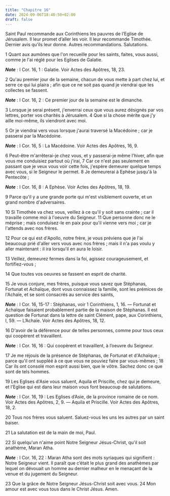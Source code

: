 ```yaml
---
title: "Chapitre 16"
date: 2024-09-06T18:40:50+02:00
draft: false
---
```



Saint Paul recommande aux Corinthiens les pauvres de l’Eglise de Jérusalem.
Il leur promet d’aller les voir.
Il leur recommande Timothée.
Dernier avis qu’ils leur donne.
Autres recommandations.
Salutations.


1 Quant aux aumônes que l'on recueille pour les saints, faites, vous aussi, comme je l'ai réglé pour les Eglises de Galatie.

***Note*** :  I Cor. 16, 1 : Galatie. Voir Actes des Apôtres, 18, 23.

2 Qu'au premier jour de la semaine, chacun de vous mette à part chez lui, et serre ce qui lui plaira ; afin que ce ne soit pas quand je viendrai que les collectes se fassent.

***Note*** :  I Cor. 16, 2 : Ce premier jour de la semaine est le dimanche.

3 Lorsque je serai présent, j'enverrai ceux que vous aurez désignés par vos lettres, porter vos charités à Jérusalem. 4 Que si la chose mérite que j'y aille moi-même, ils viendront avec moi.


5 Or je viendrai vers vous lorsque j'aurai traversé la Macédoine ; car je passerai par la Macédoine.

***Note*** :  I Cor. 16, 5 : La Macédoine. Voir Actes des Apôtres, 16, 9.

6 Peut-être m'arrêterai-je chez vous, et y passerai-je même l'hiver, afin que vous me conduisiez partout où j'irai, 7 Car ce n'est pas seulement en passant que je veux vous voir cette fois, j'espère demeurer quelque temps avec vous, si le Seigneur le permet. 8 Je demeurerai à Ephèse jusqu'à la Pentecôte ;

***Note*** :  I Cor. 16, 8 : A Ephèse. Voir Actes des Apôtres, 18, 19.

9 Parce qu'il y a une grande porte qui m'est visiblement ouverte, et un grand nombre d'adversaires.


10 Si Timothée va chez vous, veillez à ce qu'il y soit sans crainte ; car il travaille comme moi à l'oeuvre du Seigneur. 11 Que personne donc ne le méprise ; mais conduisez-le en paix pour qu'il vienne vers moi ; car je l'attends avec nos frères.


12 Pour ce qui est d'Apollo, notre frère, je vous préviens que je l'ai beaucoup prié d'aller vers vous avec nos frères ; mais il n'a pas voulu y aller maintenant : il ira lorsqu'il en aura le loisir.


13 Veillez, demeurez fermes dans la foi, agissez courageusement, et fortifiez-vous ;


14 Que toutes vos oeuvres se fassent en esprit de charité.


15 Je vous conjure, mes frères, puisque vous savez que Stéphanas, Fortunat et Achaïque, dont vous connaissez la famille, sont les prémices de l'Achaïe, et se sont consacrés au service des saints,

***Note*** :  I Cor. 16, 15-17 : Stéphanas, voir 1 Corinthiens, 1, 16. ― Fortunat et Achaïque faisaient probablement partie de la maison de Stéphanas. Il est question de Fortunat dans la lettre de saint Clément, pape, aux Corinthiens, I, 59. ― L’Achaïe. Voir Actes des Apôtres, 18, 12.

16 D'avoir de la déférence pour de telles personnes, comme pour tous ceux qui coopèrent et travaillent.

***Note*** :  I Cor. 16, 16 : Qui coopèrent et travaillent, à l’oeuvre du Seigneur.

17 Je me réjouis de la présence de Stéphanas, de Fortunat et d'Achaïque ; parce qu'il ont suppléé à ce que vous ne pouviez faire par vous-mêmes ; 18 Car ils ont consolé mon esprit aussi bien, que le vôtre. Sachez donc ce que sont de tels hommes.


19 Les Eglises d'Asie vous saluent, Aquila et Priscille, chez qui je demeure, et l'Eglise qui est dans leur maison vous font beaucoup de salutations.

***Note*** :  I Cor. 16, 19 : Les Eglises d’Asie, de la province romaine de ce nom. Voir Actes des Apôtres, 2, 9. ― Aquila et Priscille. Voir Actes des Apôtres, 18, 2.

20 Tous nos frères vous saluent. Saluez-vous les uns les autres par un saint baiser.


21 La salutation est de la main de moi, Paul.


22 Si quelqu'un n'aime point Notre Seigneur Jésus-Christ, qu'il soit anathème, Maran Atha.

***Note*** :  I Cor. 16, 22 : Maran Atha sont des mots syriaques qui signifient : Notre Seigneur vient. Il paraît que c’était le plus grand des anathèmes par lequel on dévouait un homme au dernier malheur en le menaçant de la venue et du jugement du Seigneur.


23 Que la grâce de Notre Seigneur Jésus-Christ soit avec vous. 24 Mon amour est avec vous tous dans le Christ Jésus. Amen.
